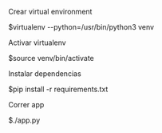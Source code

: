 Crear virtual environment

$virtualenv --python=/usr/bin/python3 venv

Activar virtualenv

$source venv/bin/activate

Instalar dependencias

$pip install -r requirements.txt

Correr app

$./app.py
